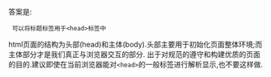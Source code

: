 
答案是:

     可以将标题标签用于<head>标签中

html页面的结构为头部(head)和主体(body).头部主要用于初始化页面整体环境;而主体部分才是我们真正与浏览器交互的部分.
出于对规范的遵守和构建优质的页面的目的.建议即使在当前浏览器能对`<head>`的一般标签进行解析显示,也不要这样做.